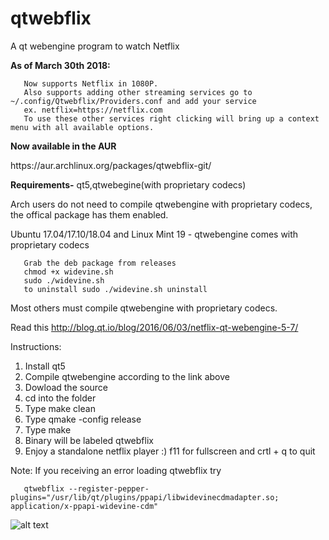 # qtwebflix
A qt webengine program to watch Netflix

<b>As of March 30th 2018:</b>

       Now supports Netflix in 1080P.
       Also supports adding other streaming services go to ~/.config/Qtwebflix/Providers.conf and add your service
       ex. netflix=https://netflix.com
       To use these other services right clicking will bring up a context menu with all available options.

<b>Now available in the AUR</b>
<html>https://aur.archlinux.org/packages/qtwebflix-git/</html>

<b>Requirements-</b> qt5,qtwebegine(with proprietary codecs)

Arch users do not need to compile qtwebengine with proprietary codecs, the offical package has them enabled.

Ubuntu 17.04/17.10/18.04 and Linux Mint 19 - qtwebengine comes with proprietary codecs

       Grab the deb package from releases
       chmod +x widevine.sh
       sudo ./widevine.sh
       to uninstall sudo ./widevine.sh uninstall

Most others must compile qtwebengine with proprietary codecs.

Read this <html>http://blog.qt.io/blog/2016/06/03/netflix-qt-webengine-5-7/</html>

Instructions:
  1. Install qt5
  2. Compile qtwebengine according to the link above
  3. Dowload the source
  4. cd into the folder
  5. Type make clean
  6. Type qmake -config release
  7. Type make
  8. Binary will be labeled qtwebflix
  9. Enjoy a standalone netflix player :) f11 for fullscreen and crtl + q to quit
  
Note:
If you receiving an error loading qtwebflix try


       qtwebflix --register-pepper-plugins="/usr/lib/qt/plugins/ppapi/libwidevinecdmadapter.so; application/x-ppapi-widevine-cdm"
    
    
![alt text](https://i.imgur.com/6pkLVsr.png)    

